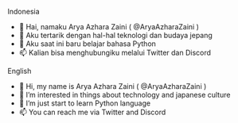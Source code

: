 Indonesia 

- 👋 Hai, namaku Arya Azhara Zaini ( @AryaAzharaZaini )
- 👀 Aku tertarik dengan hal-hal teknologi dan budaya jepang
- 🌱 Aku saat ini baru belajar bahasa Python
- 📫 Kalian bisa menghubungiku melalui Twitter dan Discord 

English

- 👋 Hi, my name is Arya Azhara Zaini ( @AryaAzharaZaini )
- 👀 I’m interested in things about technology and japanese culture
- 🌱 I’m just start to learn Python language
- 📫 You can reach me via Twitter and Discord

<!---
AryaAzharaZaini/AryaAzharaZaini is a ✨ special ✨ repository because its `README.md` (this file) appears on your GitHub profile.
You can click the Preview link to take a look at your changes.
--->
